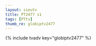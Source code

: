```yaml
--- 
layout: sieutv
title: PT2477 s1
tags: [PTtv]
thumb_re: globiptv2477
---
```

{% include tvadv key="globiptv2477" %} 
